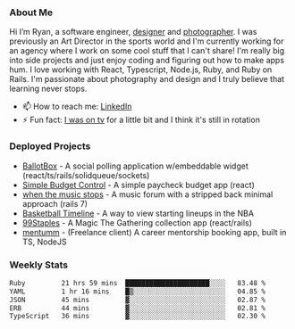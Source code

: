### About Me
Hi I’m Ryan, a software engineer, [designer](https://www.denvermullets.com/video) and [photographer](https://www.denvermullets.com/). I was previously an Art Director in the sports world and I'm currently working for an agency where I work on some cool stuff that I can't share! I'm really big into side projects and just enjoy coding and figuring out how to make apps hum. I love working with React, Typescript, Node.js, Ruby, and Ruby on Rails. I'm passionate about photography and design and I truly believe that learning never stops.

- 📫 How to reach me: [LinkedIn](https://www.linkedin.com/in/ryanvaznis)
- ⚡ Fun fact: [I was on tv](https://vimeo.com/381425882) for a little bit and I think it's still in rotation

### Deployed Projects
- [BallotBox](https://voteballotbox.com/) - A social polling application w/embeddable widget (react/ts/rails/solidqueue/sockets)
- [Simple Budget Control](https://simplebudgetcontrol.com/) - A simple paycheck budget app (react)
- [when the music stops](https://whenthemusicstops.net) - A music forum with a stripped back minimal approach (rails 7)
- [Basketball Timeline](https://basketball-timeline.com/?team=PHO&year=2023) - A way to view starting lineups in the NBA
- [99Staples](https://www.99staples.com/collections/denvermullets/9) - A Magic The Gathering collection app (react/rails)
- [mentumm](https://portal.mentumm.com/) - (Freelance client) A career mentorship booking app, built in TS, NodeJS

### Weekly Stats
<!--START_SECTION:waka-->

```txt
Ruby         21 hrs 59 mins  █████████████████████░░░░   83.48 %
YAML         1 hr 16 mins    █▒░░░░░░░░░░░░░░░░░░░░░░░   04.85 %
JSON         45 mins         ▓░░░░░░░░░░░░░░░░░░░░░░░░   02.87 %
ERB          44 mins         ▓░░░░░░░░░░░░░░░░░░░░░░░░   02.81 %
TypeScript   36 mins         ▓░░░░░░░░░░░░░░░░░░░░░░░░   02.30 %
```

<!--END_SECTION:waka-->
